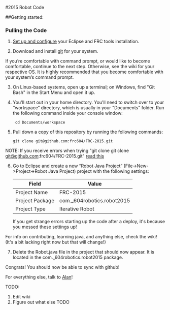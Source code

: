 #2015 Robot Code

##Getting started:

### Pulling the Code

 1. [Set up and configure][1] your Eclipse and FRC tools installation.

 2. Download and install [git][3] for your system.

If you’re comfortable with command prompt, or would like to become comfortable, continue to the next step. Otherwise, see the wiki for your respective OS. It is highly recommended that you become comfortable with your system’s command prompt.
 
 3. On Linux-based systems, open up a terminal; on Windows, find "Git Bash" in
    the Start Menu and open it up.

4. You'll start out in your home directory. You'll need to switch over to your
    “workspace” directory, which is usually in your "Documents" folder.
    Run the following command inside your console window:

        cd Documents/workspace

 5. Pull down a copy of this repository by running the following commands:

        git clone git@github.com:frc604/FRC-2015.git

NOTE: If you receive errors when trying "git clone git clone git@github.com:frc604/FRC-2015.git" [read this][5]

 6. Go to Eclipse and create a new “Robot Java Project” (File->New->Project->Robot Java Project) project with the
    following settings:

    | Field            | Value                      |
    | ---------------- | -------------------------- |
    | Project Name     | FRC-2015                   |
    | Project Package  | com._604robotics.robot2015 |
    | Project Type      | Iterative Robot              |

    If you get strange errors starting up the code after a deploy, it's because
    you messed these settings up!
 
For info on contributing, learning java, and anything else, check the wiki! (It's a bit lacking right now but that will change!)

 7. Delete the Robot.java file in the project that should now appear. It is located in the com._604robotics.robot2015 package. 

 Congrats! You should now be able to sync with github!

For everything else, talk to [Alan][4]!

[1]: http://wpilib.screenstepslive.com/s/4485/m/13809/l/145002-installing-eclipse-c-java
[2]: http://eclipse.org/egit/download/
[3]: http://git-scm.com/
[4]: mailto:alanpusongli@gmail.com 
[5]: https://help.github.com/articles/generating-ssh-keys/

TODO:
1. Edit wiki   
2. Figure out what else TODO 